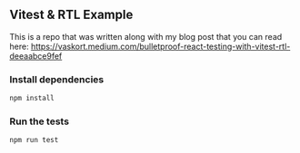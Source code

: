 ## Vitest & RTL Example

This is a repo that was written along with my blog post that you can read here: https://vaskort.medium.com/bulletproof-react-testing-with-vitest-rtl-deeaabce9fef 

### Install dependencies

```bash
npm install
```

### Run the tests

```bash
npm run test
```

